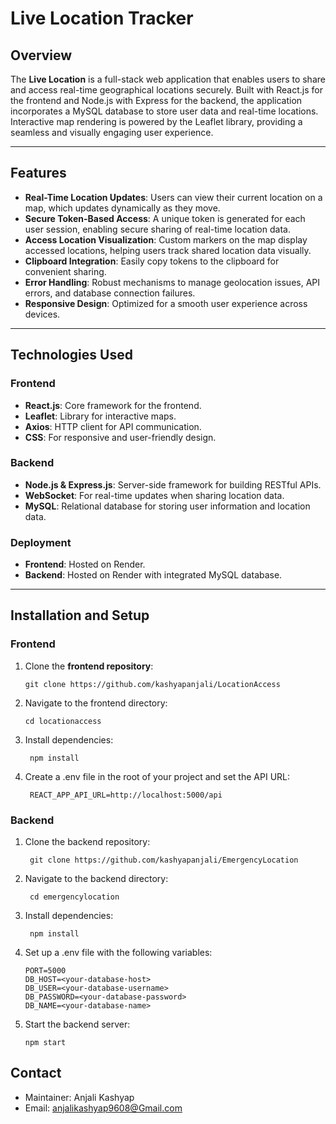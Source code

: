 # Live Location Tracker

## Overview

The **Live Location** is a full-stack web application that enables users to share and access real-time geographical locations securely. Built with React.js for the frontend and Node.js with Express for the backend, the application incorporates a MySQL database to store user data and real-time locations. Interactive map rendering is powered by the Leaflet library, providing a seamless and visually engaging user experience.

---

## Features

- **Real-Time Location Updates**: Users can view their current location on a map, which updates dynamically as they move.
- **Secure Token-Based Access**: A unique token is generated for each user session, enabling secure sharing of real-time location data.
- **Access Location Visualization**: Custom markers on the map display accessed locations, helping users track shared location data visually.
- **Clipboard Integration**: Easily copy tokens to the clipboard for convenient sharing.
- **Error Handling**: Robust mechanisms to manage geolocation issues, API errors, and database connection failures.
- **Responsive Design**: Optimized for a smooth user experience across devices.

---

## Technologies Used

### Frontend

- **React.js**: Core framework for the frontend.
- **Leaflet**: Library for interactive maps.
- **Axios**: HTTP client for API communication.
- **CSS**: For responsive and user-friendly design.

### Backend

- **Node.js & Express.js**: Server-side framework for building RESTful APIs.
- **WebSocket**: For real-time updates when sharing location data.
- **MySQL**: Relational database for storing user information and location data.

### Deployment

- **Frontend**: Hosted on Render.
- **Backend**: Hosted on Render with integrated MySQL database.

---

## Installation and Setup

### Frontend

1. Clone the **frontend repository**:
   ```
   git clone https://github.com/kashyapanjali/LocationAccess
   ```
2. Navigate to the frontend directory:
   ```
   cd locationaccess
   ```
3. Install dependencies:
   ```
    npm install
   ```
4. Create a .env file in the root of your project and set the API URL:
   ```
    REACT_APP_API_URL=http://localhost:5000/api
   ```

### Backend

1. Clone the backend repository:
   ```
    git clone https://github.com/kashyapanjali/EmergencyLocation
   ```
2. Navigate to the backend directory:
   ```
    cd emergencylocation
   ```
3. Install dependencies:
   ```
    npm install
   ```
4. Set up a .env file with the following variables:
   ```
   PORT=5000
   DB_HOST=<your-database-host>
   DB_USER=<your-database-username>
   DB_PASSWORD=<your-database-password>
   DB_NAME=<your-database-name>
   ```
5. Start the backend server:
   ```
   npm start
   ```

## Contact

- Maintainer: Anjali Kashyap
- Email: anjalikashyap9608@Gmail.com
